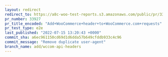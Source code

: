 ```yaml
---
layout: redirect
redirect_to: https://a8c-woo-test-reports.s3.amazonaws.com/public/pr/33927/e2e/index.html
pr_number: 33927
pr_title_encoded: "Add+WooCommerce+header+to+WooCommerce.com+requests"
pr_test_type: e2e
last_published: "2022-07-15 13:20:43 +0000"
commit_sha: a6ec961150cd69d1d6dda57b649cfddb933c4c96
commit_message: "Remove duplicate user-agent"
branch_name: add/wccom-api-headers
---
```

